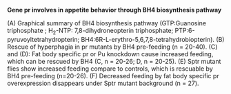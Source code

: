 **Gene pr involves in appetite behavior through BH4 biosynthesis pathway**

(A) Graphical summary of BH4 biosynthesis pathway (GTP:Guanosine triphosphate ; H<sub>2</sub>-NTP: 7,8-dihydroneopterin triphosphate; PTP:6-pyruvoyltetrahydropterin; BH4:6R-L-erythro-5,6,7,8-tetrahydrobiopterin). (B) Rescue of hyperphagia in pr mutants by BH4 pre-feeding (n = 20-40). (C) and (D): Fat body specific pr or Pu knockdown cause increased feeding, which can be rescued by BH4 (C, n = 20-26; D, n = 20-25). (E) Sptr mutant flies show increased feeding compare to controls, which is rescuable by BH4 pre-feeding (n=20-26). (F) Decreased feeding by fat body specific pr overexpression disappears under Sptr mutant background (n = 27).